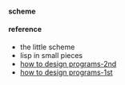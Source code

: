 
#### scheme  


#### reference
* the little scheme  
* lisp in small pieces
* [how to design programs-2nd](https://htdp.org/2018-01-06/Book/index.html)
* [how to design programs-1st](http://htdp.org/2003-09-26/)
